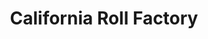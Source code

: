 ---
layout: place
title: "California Roll Factory"
permalink: /california/los-angeles/california-roll-factory.html
stateAbbr: CA
stateName: California
cityName: Los Angeles
place_id: ChIJ5ZEHDW-7woARqqeC35KXFOw
photos:
  - name: >-
      places/ChIJ5ZEHDW-7woARqqeC35KXFOw/photos/AeeoHcLl7rHUlifW50N47HX5xhUoS-dCpi2JNwRtAdfXSh-WMto82Dj9xij3VIIHC-tu4CojNHgPxsbv8P1HoIle9TDCA8AmZGd4xP89kPm4fYSn4681U1UrEVj4DnzAkXOPp97j3dXooHdCMPU3d-H_lJs1XEmf1dXLuNghWZVTK_3_KxsqYPrD-pyP0eftmfMAR6IhXTBzyoj8lFgXu3Vz7mwb2Q2SleY2g-P8rR647HxiC1hEWxL8BpBXJ4wbfk3OHkO8gzIBg7n5xfMNLrPy7ozowZYikK93_c2J-QR-XVLp5-OnOnM1DxTX4pJaVUccSXeJCn9YOm0eLToz0vRkuKyHuvLOFW2LZK7-GZcn3bb56CX4W-AE2VaH16IRLUp9FPXFfbEyLA9MFJGqoI60Nw5dNEQnKnXLI29wdyE2RfKY_zyT
    widthPx: 4032
    heightPx: 2268
    authorAttributions:
      - displayName: Kamrin Street
        uri: https://maps.google.com/maps/contrib/115266759849717970776
        photoUri: >-
          https://lh3.googleusercontent.com/a-/ALV-UjVZWs_MKyToHGd1Rf817D17_1MN4CRjxBr79219QwqHaT-qblm_=s100-p-k-no-mo
    flagContentUri: >-
      https://www.google.com/local/imagery/report/?cb_client=maps_api_places.places_api&image_key=!1e10!2sCIHM0ogKEICAgICj_LHBgwE&hl=en-US
    googleMapsUri: >-
      https://www.google.com/maps/place//data=!3m4!1e2!3m2!1sCIHM0ogKEICAgICj_LHBgwE!2e10!4m2!3m1!1s0x80c2bb6f0d0791e5:0xec149792df82a7aa
  - name: >-
      places/ChIJ5ZEHDW-7woARqqeC35KXFOw/photos/AeeoHcJm9VW0OYelm0z5OjnMsgbwEjUnoI44OwkYCZXu0gPpjX7nA8Sb7oOc5vsK-_9LqZRBJJMGlON6zDUwQhJ1WI_7iS2Z_Y7yelc28jqMQpXxvEmozTtwOE6GoYrGiw5rAVMfQbd5nVzYCphei7_O3ReXNbiKe04ZSclFT2g0VH_RWZOD323VzftuRn8n9LENfB2oyMfNWSAhWbrTpJgsy6L7jafFJrh1ObA-U5OT35RxCOSHxNWCJt-UbsQGuTzlbjQUA4caaQ_SjI2Rz1D9hapH8JSxRbU_kyL79Nn2PoLjBk0qdSxTVQNb9-3XQnZh3bynidRDdV8blIcKQeAHSG7Q3dzP1i46wSmcnJgk3XGs8vPJOIzU6eMPZVET9XRrgG5QbNgh9mtvwpQWudLKhb37o4cB0m25BgYAi8bqKCVt9yw
    widthPx: 4000
    heightPx: 3000
    authorAttributions:
      - displayName: Viviana Zepeda
        uri: https://maps.google.com/maps/contrib/110331386989867274204
        photoUri: >-
          https://lh3.googleusercontent.com/a/ACg8ocJ8mEHIPgsZfKMKP7rUKfZqousbz6MzmBPI6EgAw1CTKTsATw=s100-p-k-no-mo
    flagContentUri: >-
      https://www.google.com/local/imagery/report/?cb_client=maps_api_places.places_api&image_key=!1e10!2sCIHM0ogKEICAgICH_YWEhgE&hl=en-US
    googleMapsUri: >-
      https://www.google.com/maps/place//data=!3m4!1e2!3m2!1sCIHM0ogKEICAgICH_YWEhgE!2e10!4m2!3m1!1s0x80c2bb6f0d0791e5:0xec149792df82a7aa
  - name: >-
      places/ChIJ5ZEHDW-7woARqqeC35KXFOw/photos/AeeoHcKMKmAepsNxvKipZ7HSwWJtZ_oRJLF6ipXRDpU5KmRxVntbSyAaQzzVGohr6EabqFcaJwH7-zJv19ov4KEc_IdeU0X-tyeKGxMP5JoVDKA5DSiRXa_BVSAfe9soR2V_rTqvgeqC5MX3QBw7mJPFyDBpnGLxYJwGNRrVGivRMlf8Szd26Pdom2geH_45cgW80MXX0VVXxB5EHIzsHRMb0oiQNmzh2g8VcIpD9GgjGwz9LqgRDVY4E1L3_P8l0O6rankTQAMakp2ZmxthKc-iH7LuQDkd-7U18YUcWXI1HZCmPExjsdOLwW15HVw5b-sSafUlx9ZMNJsejCjl3RUmZP2s_W-x0UL1ksHZ0gbIQDQHlWH13dw_fOiUAJNeW472Z5eLatoQMb0PKqlq8rqZvVNI2MhsBXzrONBqTltD_s1GcmXy
    widthPx: 4800
    heightPx: 3599
    authorAttributions:
      - displayName: Mike Dark
        uri: https://maps.google.com/maps/contrib/109641914993800138986
        photoUri: >-
          https://lh3.googleusercontent.com/a-/ALV-UjUfw3Mx3thZjYnrx0fzDN7XNa9w0o3PGrd1ODzlhfINE_3vVZc=s100-p-k-no-mo
    flagContentUri: >-
      https://www.google.com/local/imagery/report/?cb_client=maps_api_places.places_api&image_key=!1e10!2sCIHM0ogKEICAgICO2eWc3AE&hl=en-US
    googleMapsUri: >-
      https://www.google.com/maps/place//data=!3m4!1e2!3m2!1sCIHM0ogKEICAgICO2eWc3AE!2e10!4m2!3m1!1s0x80c2bb6f0d0791e5:0xec149792df82a7aa
  - name: >-
      places/ChIJ5ZEHDW-7woARqqeC35KXFOw/photos/AeeoHcL9uUPppLTZKNcw4FcQr1zkG5yAlOlP49pv8djSCONoiVIq21OewveIKe2S0oS-7kdfflnmqfA7ufZ3LqQPyENbQ0-VRoOV0ifjXLBQv_84UlokkP-FxYnsvxcVa0SrKhoAkq4dfjGzxWPM5j3B4F7r5XeDfYmWy7CxRLEUt2SzE5CesulnAnOUkcpIeXNSOSoe_JD88CwdTeGNRclbiZkRdL5p6xaxp4mW0sPJc6R7BvRksv80xjnxqCZdQtxKq3n_H9VdYg2mRlmBRcnHS_i36w2YA-TWwbP8FsD8UagMQmZDC23b6w9s0KR9JQDYZfXrUJPoiIExfDPJpRNKAp2IgaZlki9E8kZy1spZGrdqyykdEdseXiC8UHZ7TtbwRPPbAi-W6dwljHuqwSfxfz-KhysRVoR_P_jJpFylMCnh6w
    widthPx: 4080
    heightPx: 3072
    authorAttributions:
      - displayName: Xochitl Flores-Marcial
        uri: https://maps.google.com/maps/contrib/111105377013212868198
        photoUri: >-
          https://lh3.googleusercontent.com/a-/ALV-UjWYtwk1UduXMRXeczPfj8qov2yD_2VJ2qOBixHE8ycFvNx4udI=s100-p-k-no-mo
    flagContentUri: >-
      https://www.google.com/local/imagery/report/?cb_client=maps_api_places.places_api&image_key=!1e10!2sCIHM0ogKEICAgICxu-3MfA&hl=en-US
    googleMapsUri: >-
      https://www.google.com/maps/place//data=!3m4!1e2!3m2!1sCIHM0ogKEICAgICxu-3MfA!2e10!4m2!3m1!1s0x80c2bb6f0d0791e5:0xec149792df82a7aa
  - name: >-
      places/ChIJ5ZEHDW-7woARqqeC35KXFOw/photos/AeeoHcIz9lVQNKjOK7k0vlYnNflNiEvbwDOFq79unwDRMS8NH-6PJWSTBijRGmJwYXrDPjabCsAHRiCSzCRDg_Uu1nMM8rEQmva4lUhS9zEAQ9uqKr_LHN6X6Flt1q72In-khQD72lyekQqqszgXZ0iz9sv2zcA9wLm_HTqe6B4r07l_68jxnujrSgv-HI0GEAsPxKF01trzhHYTmaOeXIh3WnEHv05amHzTkRGiQ-MN9eReQeRXhs2242e4IAYpyF20fiMkie8FAd3h7mvzXGYy94eRnS_cO0MTA3DXVBpvLYJ3ZozrD_497ceNWQDWb0r4UPODGQl9rFFoYFNBve_wq90aIgFsVXNqkELILVwJMyk-KbUVJMZvAIVqJrhdu94R1O-FuYZchnyJ8P7WcHuwVQy76DsWJGfTJ9nQ8mkBNgHtVboG
    widthPx: 3024
    heightPx: 4032
    authorAttributions:
      - displayName: Alejandro P
        uri: https://maps.google.com/maps/contrib/117225078581254565070
        photoUri: >-
          https://lh3.googleusercontent.com/a-/ALV-UjVvKRhqzdomeRmO_vdbyh61e7-q-CNhc08RPztWu8n1uvzJq44=s100-p-k-no-mo
    flagContentUri: >-
      https://www.google.com/local/imagery/report/?cb_client=maps_api_places.places_api&image_key=!1e10!2sCIHM0ogKEICAgMDIi5vMywE&hl=en-US
    googleMapsUri: >-
      https://www.google.com/maps/place//data=!3m4!1e2!3m2!1sCIHM0ogKEICAgMDIi5vMywE!2e10!4m2!3m1!1s0x80c2bb6f0d0791e5:0xec149792df82a7aa
  - name: >-
      places/ChIJ5ZEHDW-7woARqqeC35KXFOw/photos/AeeoHcLlDBCfmgBaXjjquTL4VRWhMOdSI3KEKdvL3X7kToZuX1KIr16aCK8--Li865ywq21apsh5LANkNp7ktoUPxxAH3CaXodNr4ez2aA4OtbTeNeULVuHuf5kvdUcoBzx3ZQK9sBkpubwLDa1E9_lkxWbIte4P2J64OEv5br9kgtgSLtNzdgUVpn0AMmGfsLGIvMmn-mAynxR4Y_-GB9k8h-ImVVVKncrxfNqg1oUMcTppOcZqUfcr8Wt85rEdcGKO3ri7eC0fjzU1Qw6trz43Kr-zap7OffQPk9ESh06Z6b6T0l-G9MPsp-qdGspri1dNHlsA7u0FlSTIeiiKZSIE1rB1OjTSLrqJACEQByZbA8nUYtvgX5wJ2viQpm7ROmpgjyohr4kwWQhshg33bdDK6INW9PWJBVq-OAbYMXOYFTozlmo
    widthPx: 3024
    heightPx: 4032
    authorAttributions:
      - displayName: Pia V
        uri: https://maps.google.com/maps/contrib/104692250972745291058
        photoUri: >-
          https://lh3.googleusercontent.com/a/ACg8ocKB1INM6YFmjx2lPG3dg-CcGAgXSwNZr8btzGlY31zJm7_j22fX=s100-p-k-no-mo
    flagContentUri: >-
      https://www.google.com/local/imagery/report/?cb_client=maps_api_places.places_api&image_key=!1e10!2sCIHM0ogKEICAgID4j4OI7wE&hl=en-US
    googleMapsUri: >-
      https://www.google.com/maps/place//data=!3m4!1e2!3m2!1sCIHM0ogKEICAgID4j4OI7wE!2e10!4m2!3m1!1s0x80c2bb6f0d0791e5:0xec149792df82a7aa
  - name: >-
      places/ChIJ5ZEHDW-7woARqqeC35KXFOw/photos/AeeoHcKgLLqGPkksVauoZB5teTz7sjzmpbHb0MCEaqIvG7JcjoyU2A1hh872Trii5EVc3lsiq7QCGTeAE7wx5cpadI7i6REE68otawVEmuAUZTy713GW3czjcNga9TSx_N5r7McnVH-wPA5TEdPdBVazewFCxZnhBxoUs4eNxJmH9CLL7H5pIpmXddJjw7oHE1G5bu0_9JKNCXC-wSzikvy1Oos34rVX__eEM4B8VSPGL1c5yAFPY798Z6SQXeUqnsoOc2rpXua374b3QGkAZtd9vNCN2_mT6b6dBSH0wnfRQ5aKgVqPaMzcYC4DqJCSFDTjs3AIq3mwXtBAfTdvoggiNDLduCQ01B7076kw9OhYHG_ac22UGW9hR0SYrcpxWAUeRMgh3o6FJgRON29thC2O_3dwcxVFepgMSXPrxoJ5OpyjM0-0
    widthPx: 3402
    heightPx: 2065
    authorAttributions:
      - displayName: E.D. Arenas
        uri: https://maps.google.com/maps/contrib/115272047948230007283
        photoUri: >-
          https://lh3.googleusercontent.com/a-/ALV-UjWQx9TL4j5m2uiW8jHiedZPjwyH6YKyXKAvPUvVjr-_C4GkbQ3z_g=s100-p-k-no-mo
    flagContentUri: >-
      https://www.google.com/local/imagery/report/?cb_client=maps_api_places.places_api&image_key=!1e10!2sCIHM0ogKEICAgIDTjKin-wE&hl=en-US
    googleMapsUri: >-
      https://www.google.com/maps/place//data=!3m4!1e2!3m2!1sCIHM0ogKEICAgIDTjKin-wE!2e10!4m2!3m1!1s0x80c2bb6f0d0791e5:0xec149792df82a7aa
  - name: >-
      places/ChIJ5ZEHDW-7woARqqeC35KXFOw/photos/AeeoHcJzV-XQQrkxJ8nb23xc0Fhzfr4_tD-JqpW1ewA25sFtcIntzq708b9L4xw-zIkbw_Qx3hEVr2BmyCvurfABcmcJlpaWbXSQE98dmkpwx57NFCi_TNzPhn3ISmP0AfkP59oyilMOlPJBz95bLjKbgzn3Zf6JiTH99mbyv5qvy7zIsHDmR5RQ96UNId-t3cYXsAvy80wDbS5pQ9zHygs0rayN91DeOZEiSuGlawnERF68mcA3YmfhDxHGbv93T4jeasgEW5y-BUTJaMJ5lLWakGhOZb3T2my4whrJEAZbiN-MQNSZnLSx-saqlvwVYAGdztcjxNp6L5Lt9qVCic5Wn0u2-qH1_kRrgQaQ0qAgpQqOnVA07ZVnd2TgNbUsKS9DEmIMoMYwu8dauDUS9jN2Nt8VZT4OukuDtcah5fahi8H4vF2v
    widthPx: 4032
    heightPx: 3024
    authorAttributions:
      - displayName: E.D. Arenas
        uri: https://maps.google.com/maps/contrib/115272047948230007283
        photoUri: >-
          https://lh3.googleusercontent.com/a-/ALV-UjWQx9TL4j5m2uiW8jHiedZPjwyH6YKyXKAvPUvVjr-_C4GkbQ3z_g=s100-p-k-no-mo
    flagContentUri: >-
      https://www.google.com/local/imagery/report/?cb_client=maps_api_places.places_api&image_key=!1e10!2sCIHM0ogKEICAgIDTjKinuwE&hl=en-US
    googleMapsUri: >-
      https://www.google.com/maps/place//data=!3m4!1e2!3m2!1sCIHM0ogKEICAgIDTjKinuwE!2e10!4m2!3m1!1s0x80c2bb6f0d0791e5:0xec149792df82a7aa
  - name: >-
      places/ChIJ5ZEHDW-7woARqqeC35KXFOw/photos/AeeoHcIBWr9E5GD8hWrn5VlG9ODMS_oYjeCr5fWZpg7KJCEutpbPKD8yOspU2BeiFNmKWK5MqTu0sNtm5UgOJEoEWL1A5ly7Tsi5mb4lGo3r-ar0Z4J73MsD5a90l6_44YmVGa_ky0FnhP6P2nvsXSWAVjlsKcG71a6DI7WNvevuFRkWX_IrvIYVrd1auwRTJbWpVpVPS8MB-V7BMdQr-j3HTYksGIXtgS3RF1PLJG1sqkxkhPWLbkIT856-zHtswO1dZHepJN5Sqd7M3V4GcO7LheX6nNtmPc3X_a0ehygEsnyxSAnUWJG5Vb2TBy3Is68ympDlOvKowcd2pJtSuCGDvq6LRCr_LgjvBzuhJmYYQdktn8axQtMyvSoKihUUXDgASY4Cbb_yN0lCycFK1vOSQLX_4Nloe0akS1jxLD128rYIYsU
    widthPx: 4080
    heightPx: 3072
    authorAttributions:
      - displayName: Larry Hong
        uri: https://maps.google.com/maps/contrib/116152467092866226223
        photoUri: >-
          https://lh3.googleusercontent.com/a-/ALV-UjWgiHuJs5QDsqrC5lFmeSkT2eGeDvFqhkGai0V2_4j9wdQ9N-x_=s100-p-k-no-mo
    flagContentUri: >-
      https://www.google.com/local/imagery/report/?cb_client=maps_api_places.places_api&image_key=!1e10!2sCIHM0ogKEICAgIDRu735tQE&hl=en-US
    googleMapsUri: >-
      https://www.google.com/maps/place//data=!3m4!1e2!3m2!1sCIHM0ogKEICAgIDRu735tQE!2e10!4m2!3m1!1s0x80c2bb6f0d0791e5:0xec149792df82a7aa
  - name: >-
      places/ChIJ5ZEHDW-7woARqqeC35KXFOw/photos/AeeoHcJxr193yXD60uKBc7lshLr-tslxVfPSc4Q0Xmi4m-7q7BQ46_ddMw8kjtn2R3mUW4QBcIafOhGpo3Cbl-ojfw4OryQFRoSOTApufngTMX8bq3Q-eb_jpsShV7jDZ1SNvDjL140541eZqGW_NTKHD3X-kM-f4SfQzs-IW6gf29XeH4wo0j_ir6vEoOBzAMG6KdkmIMdFV_htQpUhXMPt9GmO5BdAmgL_AkenPM1efV86Sj758VheYige2hAS97bwFLHOk-UhX9fZ-IrbN7_-qElazVSN2tGgKNJTCH1f91lCY3gLKSJ2TGE2UVGUpvGqtwtF8aYp7wBF_5XGLFXGiJH1fv1u5CuaQcRLYyH6OCuw358Cpq4kOw2V-znWOj-RfNnjxF3zSU6vahu_JxtTnc6L6JJg_Wx3OxlIAE2ZijmViw
    widthPx: 2724
    heightPx: 2959
    authorAttributions:
      - displayName: E.D. Arenas
        uri: https://maps.google.com/maps/contrib/115272047948230007283
        photoUri: >-
          https://lh3.googleusercontent.com/a-/ALV-UjWQx9TL4j5m2uiW8jHiedZPjwyH6YKyXKAvPUvVjr-_C4GkbQ3z_g=s100-p-k-no-mo
    flagContentUri: >-
      https://www.google.com/local/imagery/report/?cb_client=maps_api_places.places_api&image_key=!1e10!2sCIHM0ogKEICAgIDTjKinOw&hl=en-US
    googleMapsUri: >-
      https://www.google.com/maps/place//data=!3m4!1e2!3m2!1sCIHM0ogKEICAgIDTjKinOw!2e10!4m2!3m1!1s0x80c2bb6f0d0791e5:0xec149792df82a7aa
address: 11629 Santa Monica Blvd, Los Angeles, CA 90025, USA
street: 11629 Santa Monica Blvd
city: Los Angeles
state: CA
zip: '90025'
country: USA
neighborhood: Sawtelle
latitude: '34.044508'
longitude: '-118.454950'
accessibility_options:
  wheelchairAccessibleEntrance: true
  wheelchairAccessibleRestroom: true
business_status: OPERATIONAL
name: California Roll Factory
google_maps_links:
  directionsUri: >-
    https://www.google.com/maps/dir//''/data=!4m7!4m6!1m1!4e2!1m2!1m1!1s0x80c2bb6f0d0791e5:0xec149792df82a7aa!3e0
  placeUri: https://maps.google.com/?cid=17011388349556107178
  writeAReviewUri: >-
    https://www.google.com/maps/place//data=!4m3!3m2!1s0x80c2bb6f0d0791e5:0xec149792df82a7aa!12e1
  reviewsUri: >-
    https://www.google.com/maps/place//data=!4m4!3m3!1s0x80c2bb6f0d0791e5:0xec149792df82a7aa!9m1!1b1
  photosUri: >-
    https://www.google.com/maps/place//data=!4m3!3m2!1s0x80c2bb6f0d0791e5:0xec149792df82a7aa!10e5
primary_type: Sushi Restaurant
opening_hours:
  regular: null
  current: null
secondary_opening_hours:
  regular:
    weekdayDescriptions: null
    type: null
  current:
    weekdayDescriptions: null
    type: null
phone: (310) 996-2366
price_level: PRICE_LEVEL_MODERATE
price_range: $20 &ndash; $30
rating: '4.5'
rating_count: 289
website: https://www.calrollfactory.com/
description: null
reviews: null
parking_options: null
payment_options: null
allow_dogs: null
curbside_pickup: null
delivery: null
dine_in: null
good_for_children: null
good_for_groups: null
good_for_sports: null
live_music: null
menu_for_children: null
outdoor_seating: null
reservable: null
restroom: null
serves_beer: null
serves_breakfast: null
serves_brunch: null
serves_cocktails: null
serves_coffee: null
serves_dinner: null
serves_dessert: null
serves_lunch: null
serves_vegetarian_food: null
serves_wine: null
takeout: null

---